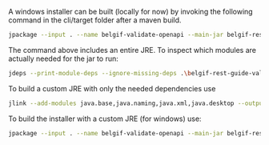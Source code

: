 A windows installer can be built (locally for now) by invoking the following command in the cli/target folder after a maven build.
```bash
jpackage --input . --name belgif-validate-openapi --main-jar belgif-rest-guide-validator-cli-latest.jar --type msi --app-version 2.2.0 --description "The belgif-rest-guide-validator is used to validate if an OpenAPI document conforms to the guidelines in the Belgif REST guide." --vendor "Belgif" --icon ../package/belgif.ico --win-console --resource-dir "../package/windows"
```
The command above includes an entire JRE.
To inspect which modules are actually needed for the jar to run:
```bash
jdeps --print-module-deps --ignore-missing-deps .\belgif-rest-guide-validator-cli-latest.jar
```

To build a custom JRE with only the needed dependencies use
```bash
jlink --add-modules java.base,java.naming,java.xml,java.desktop --output custom-jre --strip-debug --no-header-files --no-man-pages
```

To build the installer with a custom JRE (for windows) use:
```bash
jpackage --input . --name belgif-validate-openapi --main-jar belgif-rest-guide-validator-cli-latest.jar --type msi --app-version 2.2.0 --description "The belgif-rest-guide-validator is used to validate if an OpenAPI document conforms to the guidelines in the Belgif REST guide." --vendor "Belgif" --icon ../package/belgif.ico --win-console --resource-dir "../package/windows" --runtime-image custom-jre
```